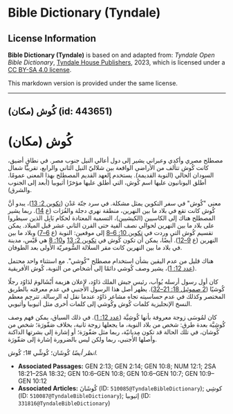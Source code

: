 # Bible Dictionary (Tyndale)

## License Information

**Bible Dictionary (Tyndale)** is based on and adapted from: _Tyndale Open Bible Dictionary_, [Tyndale House Publishers](https://tyndaleopenresources.com/), 2023, which is licensed under a [CC BY-SA 4.0 license](https://creativecommons.org/licenses/by-sa/4.0/legalcode.en).

This markdown version is provided under the same license.



--------------------------------

## كُوش (مكان) (id: 443651)

كُوش (مكان)
===========

مصطلح مصري وأكدي وعبراني يشير إلى دول أعالي النيل جنوب مصر. في نطاقٍ أضيق، كانت كُوش تتألف من الأراضي الواقعة بين شلاليّ النيل الثاني والرابع، تقريبًا شمال السودان الحالي (النوبة القديمة). يستخدم العهد القديم المصطلح بهذا المعنى عمومًا. أطلق اليونانيون عليها اسم كُوش، التي أُطلق عليها مؤخرًا أثيوبيا (أبعد إلى الجنوب والشرق).

معنى "كُوش" في سفر التكوين يمثل مشكلة. في سرد جنّة عَدْن ([تكوين 2: 13](https://ref.ly/Gen2:13))، يبدو أنَّ كُوش كانت تقع في بلاد ما بين النهرين، منطقة نهري دجلة والفُرَات (ع [14](https://ref.ly/Gen2:14)). ربما يشير المصطلح هناك إلى الكاسيين (الكيشيين)، التسمية المعتادة لحكام بَابِل الذين سيطروا على بلاد ما بين النهرين لحوالي نصف ألفية حتى القرن الثاني عشر قبل الميلاد. يمكن تقسيم كُوش التي وردت في [تكوين 10: 6–8](https://ref.ly/Gen10:6-Gen10:8) إلى موقعين: النوبة (ع [6–7](https://ref.ly/Gen10:6-Gen10:7)) وبلاد ما بين النهرين (ع [9–12](https://ref.ly/Gen10:9-Gen10:12)). أيضًا، يمكن أن تكون كُوش في [تكوين 2: 13](https://ref.ly/Gen2:13) و[10: 8](https://ref.ly/Gen10:8) هي قَيْس، مدينة في بلاد ما بين النهرين كانت مقر السلالة السُّومريّة الأولى بعد الطوفان.

هناك قليل من عدم اليقين بشأن استخدام مصطلح "كُوشي". مع استثناء واحد محتمل ([عدد 12: 1](https://ref.ly/Num12:1))، يشير وصف كُوشي دائمًا إلى أشخاص من النوبة، كُوش الأفريقية.

كان أول رسول أرسله يُوآب، رئيس جيش الملك دَاوُد، لإعلان هزيمة أَبْشَالومَ لدَاوُد رجلًا كُوشيًا ([2 صموئيل 18: 21–32](https://ref.ly/2Sam18:21-2Sam18:32)). يظهر أصل هذا الرسول الأجنبي في عدم معرفته بالطريق المختصر وكذلك في عدم حساسيته تجاه مشاعر دَاوُد عندما نقل له الرسالة. تترجِم معظم النسخ الإنجليزية كلمات كُوش وكُوشي إلى كلمات أخرى مثل أثيوبيا وأثيوبي.

كان لمُوسَى زوجة معروفة بأنها كُوشِيَّة ([عدد 12: 1](https://ref.ly/Num12:1)). في ذلك السياق، يمكن فهم وصف كُوشِيَّة بعدة طرق: شخص من بلاد النوبة، ما يجعلها زوجة ثانية، بخلاف صَفّورَة؛ شخص من كُوشان، في تلك الحالة قد تكون مِديانيّة، ربما مثل صَفّورَة؛ أو إشارة إلى بشرتها الداكنة وأصلها الأجنبي، ربما ولكن ليس بالضرورة إشارة إلى صَفّورَة.

*انظر أيضًا* كُوشَان؛ كُوشِّي \#1؛ كُوش.

* **Associated Passages:** GEN 2:13; GEN 2:14; GEN 10:8; NUM 12:1; 2SA 18:21–2SA 18:32; GEN 10:6–GEN 10:8; GEN 10:6–GEN 10:7; GEN 10:9–GEN 10:12
* **Associated Articles:** كُوشَانَ (ID: `510085@TyndaleBibleDictionary`); كوشِي (ID: `510087@TyndaleBibleDictionary`); إثيوبيا (ID: `331816@TyndaleBibleDictionary`)

